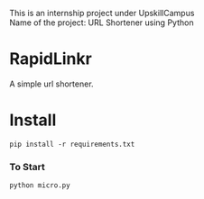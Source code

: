 This is an internship project under UpskillCampus <br>
Name of the project: URL Shortener using Python

# RapidLinkr
A simple url shortener.<br>

# Install
```shell
pip install -r requirements.txt
```

### To Start
```shell
python micro.py
```
